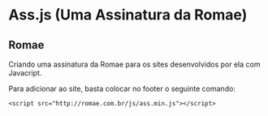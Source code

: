 Ass.js (Uma Assinatura da Romae)
======

## Romae

Criando uma assinatura da Romae para os sites desenvolvidos por ela com Javacript.

Para adicionar ao site, basta colocar no footer o seguinte comando:

```
<script src="http://romae.com.br/js/ass.min.js"></script>
```
